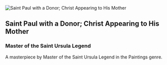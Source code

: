 
<div class="artwork-of-the-day">
  <div class="container">
    <div class="img-wrapper">
      <img
        src="https://images.metmuseum.org/CRDImages/ep/original/DT262309.jpg"
        alt="Saint Paul with a Donor; Christ Appearing to His Mother" />
    </div>
    <div class="artwork-detail">
      <div class="artwork-origin"> 
        <h2 class="artwork-name">Saint Paul with a Donor; Christ Appearing to His Mother</h2>
        <h3 class="artist">
          Master of the Saint Ursula Legend
        </h3>
      </div>
      <p class="description">
        A masterpiece by Master of the Saint Ursula Legend in the Paintings genre.
      </p>
    </div>
  </div>
</div>

